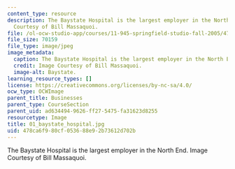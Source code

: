 ```yaml
---
content_type: resource
description: The Baystate Hospital is the largest employer in the North End. Image
  Courtesy of Bill Massaquoi.
file: /ol-ocw-studio-app/courses/11-945-springfield-studio-fall-2005/478ca6f980cf053688e92b73612d702b_01_baystate_hospital.jpg
file_size: 70159
file_type: image/jpeg
image_metadata:
  caption: The Baystate Hospital is the largest employer in the North End.
  credit: Image Courtesy of Bill Massaquoi.
  image-alt: Baystate.
learning_resource_types: []
license: https://creativecommons.org/licenses/by-nc-sa/4.0/
ocw_type: OCWImage
parent_title: Businesses
parent_type: CourseSection
parent_uid: ad634494-9626-ff27-5475-fa31623d8255
resourcetype: Image
title: 01_baystate_hospital.jpg
uid: 478ca6f9-80cf-0536-88e9-2b73612d702b
---
```

The Baystate Hospital is the largest employer in the North End. Image Courtesy of Bill Massaquoi.
